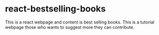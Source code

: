# react-bestselling-books
This is a react webpage and content is best selling books. This is a tutorial webpage those who wants to suggest more they can contribute.
